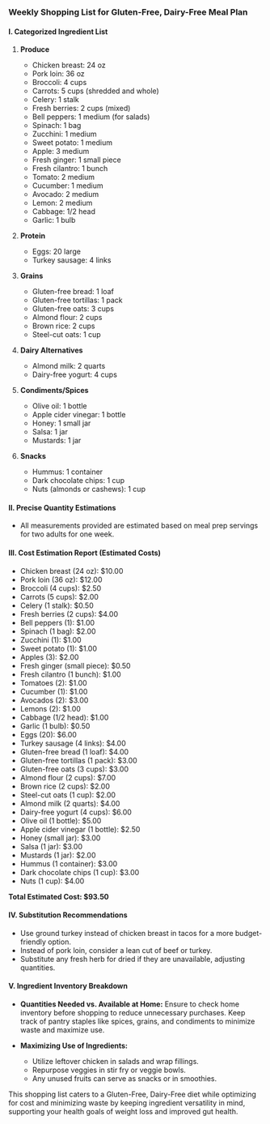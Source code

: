 ### Weekly Shopping List for Gluten-Free, Dairy-Free Meal Plan

#### I. Categorized Ingredient List

1. **Produce**
   - Chicken breast: 24 oz
   - Pork loin: 36 oz
   - Broccoli: 4 cups
   - Carrots: 5 cups (shredded and whole)
   - Celery: 1 stalk
   - Fresh berries: 2 cups (mixed)
   - Bell peppers: 1 medium (for salads)
   - Spinach: 1 bag
   - Zucchini: 1 medium
   - Sweet potato: 1 medium
   - Apple: 3 medium
   - Fresh ginger: 1 small piece
   - Fresh cilantro: 1 bunch
   - Tomato: 2 medium
   - Cucumber: 1 medium
   - Avocado: 2 medium
   - Lemon: 2 medium
   - Cabbage: 1/2 head
   - Garlic: 1 bulb

2. **Protein**
   - Eggs: 20 large
   - Turkey sausage: 4 links

3. **Grains**
   - Gluten-free bread: 1 loaf
   - Gluten-free tortillas: 1 pack
   - Gluten-free oats: 3 cups
   - Almond flour: 2 cups
   - Brown rice: 2 cups
   - Steel-cut oats: 1 cup

4. **Dairy Alternatives**
   - Almond milk: 2 quarts
   - Dairy-free yogurt: 4 cups

5. **Condiments/Spices**
   - Olive oil: 1 bottle
   - Apple cider vinegar: 1 bottle
   - Honey: 1 small jar
   - Salsa: 1 jar
   - Mustards: 1 jar

6. **Snacks**
   - Hummus: 1 container
   - Dark chocolate chips: 1 cup
   - Nuts (almonds or cashews): 1 cup

#### II. Precise Quantity Estimations
- All measurements provided are estimated based on meal prep servings for two adults for one week.

#### III. Cost Estimation Report (Estimated Costs)
- Chicken breast (24 oz): $10.00
- Pork loin (36 oz): $12.00
- Broccoli (4 cups): $2.50
- Carrots (5 cups): $2.00
- Celery (1 stalk): $0.50
- Fresh berries (2 cups): $4.00
- Bell peppers (1): $1.00
- Spinach (1 bag): $2.00
- Zucchini (1): $1.00
- Sweet potato (1): $1.00
- Apples (3): $2.00
- Fresh ginger (small piece): $0.50
- Fresh cilantro (1 bunch): $1.00
- Tomatoes (2): $1.00
- Cucumber (1): $1.00
- Avocados (2): $3.00
- Lemons (2): $1.00
- Cabbage (1/2 head): $1.00
- Garlic (1 bulb): $0.50
- Eggs (20): $6.00
- Turkey sausage (4 links): $4.00
- Gluten-free bread (1 loaf): $4.00
- Gluten-free tortillas (1 pack): $3.00
- Gluten-free oats (3 cups): $3.00
- Almond flour (2 cups): $7.00
- Brown rice (2 cups): $2.00
- Steel-cut oats (1 cup): $2.00
- Almond milk (2 quarts): $4.00
- Dairy-free yogurt (4 cups): $6.00
- Olive oil (1 bottle): $5.00
- Apple cider vinegar (1 bottle): $2.50
- Honey (small jar): $3.00
- Salsa (1 jar): $3.00
- Mustards (1 jar): $2.00
- Hummus (1 container): $3.00
- Dark chocolate chips (1 cup): $3.00
- Nuts (1 cup): $4.00

**Total Estimated Cost: $93.50**

#### IV. Substitution Recommendations
- Use ground turkey instead of chicken breast in tacos for a more budget-friendly option.
- Instead of pork loin, consider a lean cut of beef or turkey.
- Substitute any fresh herb for dried if they are unavailable, adjusting quantities.

#### V. Ingredient Inventory Breakdown
- **Quantities Needed vs. Available at Home:** Ensure to check home inventory before shopping to reduce unnecessary purchases. Keep track of pantry staples like spices, grains, and condiments to minimize waste and maximize use. 

- **Maximizing Use of Ingredients:**  
  - Utilize leftover chicken in salads and wrap fillings.
  - Repurpose veggies in stir fry or veggie bowls.
  - Any unused fruits can serve as snacks or in smoothies.

This shopping list caters to a Gluten-Free, Dairy-Free diet while optimizing for cost and minimizing waste by keeping ingredient versatility in mind, supporting your health goals of weight loss and improved gut health.